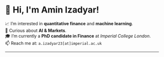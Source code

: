 # 👋 Hi, I'm Amin Izadyar!

📈 I’m interested in **quantitative finance** and **machine learning**.  
💬 Curious about **AI & Markets**.  
🎓 I’m currently a **PhD candidate in Finance** at *Imperial College London*.  
📫 Reach me at: `a.izadyar23[at]imperial.ac.uk`

---
